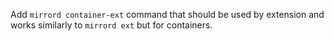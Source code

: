 Add `mirrord container-ext` command that should be used by extension and works similarly to `mirrord ext` but for containers.
